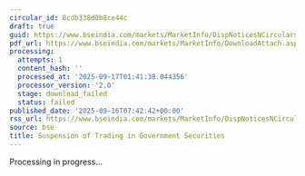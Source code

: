 ```yaml
---
circular_id: 8cdb338d0b8ce44c
draft: true
guid: https://www.bseindia.com/markets/MarketInfo/DispNoticesNCirculars.aspx?Noticeid={C94FF44B-DA52-43C1-BC6A-07471732F65E}&noticeno=20250916-5&dt=09/16/2025&icount=5&totcount=79&flag=0
pdf_url: https://www.bseindia.com/markets/MarketInfo/DownloadAttach.aspx?id=20250916-5&attachedId=
processing:
  attempts: 1
  content_hash: ''
  processed_at: '2025-09-17T01:41:38.044356'
  processor_version: '2.0'
  stage: download_failed
  status: failed
published_date: '2025-09-16T07:42:42+00:00'
rss_url: https://www.bseindia.com/markets/MarketInfo/DispNoticesNCirculars.aspx?Noticeid={C94FF44B-DA52-43C1-BC6A-07471732F65E}&noticeno=20250916-5&dt=09/16/2025&icount=5&totcount=79&flag=0
source: bse
title: Suspension of Trading in Government Securities
---
```


Processing in progress...